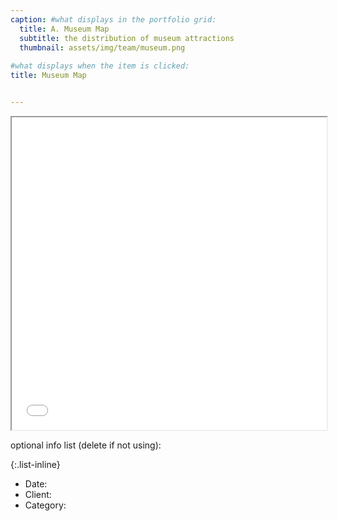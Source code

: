 ```yaml
---
caption: #what displays in the portfolio grid:
  title: A. Museum Map
  subtitle: the distribution of museum attractions
  thumbnail: assets/img/team/museum.png
  
#what displays when the item is clicked:
title: Museum Map


---
```


<iframe src="/assets/proj0.html" width="100%" height="500px"></iframe>

optional info list (delete if not using):

{:.list-inline} 
- Date: 
- Client: 
- Category: 
